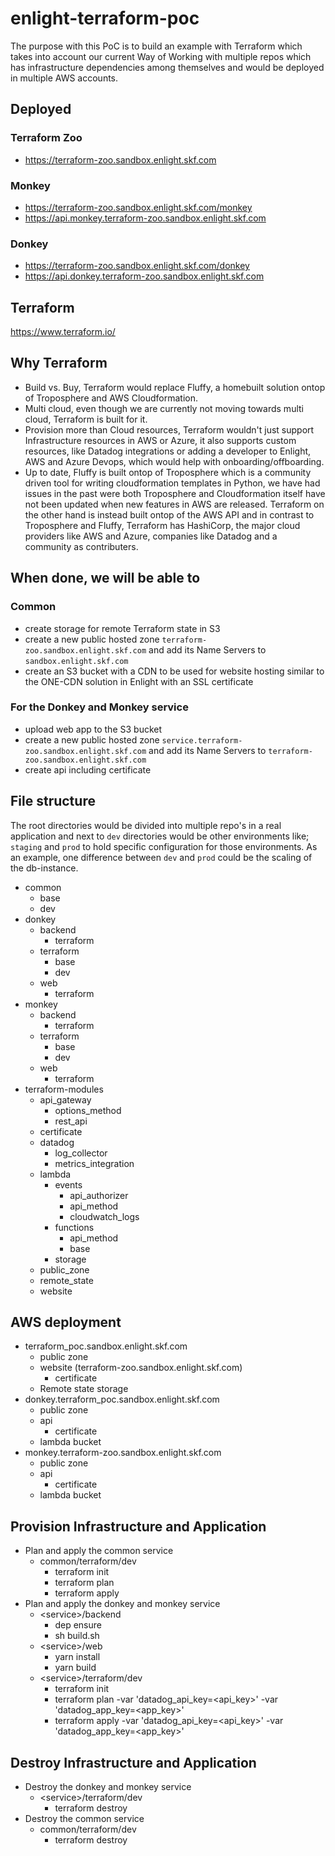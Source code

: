 # enlight-terraform-poc
The purpose with this PoC is to build an example with Terraform which takes into account our current Way of Working with multiple repos which has infrastructure dependencies among themselves and would be deployed in multiple AWS accounts.

## Deployed
### Terraform Zoo
- https://terraform-zoo.sandbox.enlight.skf.com
### Monkey
- https://terraform-zoo.sandbox.enlight.skf.com/monkey
- https://api.monkey.terraform-zoo.sandbox.enlight.skf.com
### Donkey
- https://terraform-zoo.sandbox.enlight.skf.com/donkey
- https://api.donkey.terraform-zoo.sandbox.enlight.skf.com

## Terraform
https://www.terraform.io/

## Why Terraform
- Build vs. Buy, Terraform would replace Fluffy, a homebuilt solution ontop of Troposphere and AWS Cloudformation.
- Multi cloud, even though we are currently not moving towards multi cloud, Terraform is built for it.
- Provision more than Cloud resources, Terraform wouldn't just support Infrastructure resources in AWS or Azure, it also supports custom resources, like Datadog integrations or adding a developer to Enlight, AWS and Azure Devops, which would help with onboarding/offboarding.
- Up to date, Fluffy is built ontop of Troposphere which is a community driven tool for writing cloudformation templates in Python, we have had issues in the past were both Troposphere and Cloudformation itself have not been updated when new features in AWS are released. Terraform on the other hand is instead built ontop of the AWS API and in contrast to Troposphere and Fluffy, Terraform has HashiCorp, the major cloud providers like AWS and Azure, companies like Datadog and a community as contributers.

## When done, we will be able to
### Common
- create storage for remote Terraform state in S3
- create a new public hosted zone `terraform-zoo.sandbox.enlight.skf.com` and add its Name Servers to `sandbox.enlight.skf.com`
- create an S3 bucket with a CDN to be used for website hosting similar to the ONE-CDN solution in Enlight with an SSL certificate
### For the Donkey and Monkey service
- upload web app to the S3 bucket
- create a new public hosted zone `service.terraform-zoo.sandbox.enlight.skf.com` and add its Name Servers to `terraform-zoo.sandbox.enlight.skf.com`
- create api including certificate

## File structure
The root directories would be divided into multiple repo's in a real application and next to `dev` directories would be other environments like; `staging` and `prod` to hold specific configuration for those environments. As an example, one difference between `dev` and `prod` could be the scaling of the db-instance.
- common
    - base
    - dev
- donkey
  - backend
    - terraform
  - terraform
    - base
    - dev
  - web
    - terraform
- monkey
  - backend
    - terraform
  - terraform
    - base
    - dev
  - web
    - terraform
- terraform-modules
  - api_gateway
    - options_method
    - rest_api
  - certificate
  - datadog
    - log_collector
    - metrics_integration
  - lambda
    - events
      - api_authorizer
      - api_method
      - cloudwatch_logs
    - functions
      - api_method
      - base
    - storage
  - public_zone
  - remote_state
  - website


## AWS deployment
- terraform_poc.sandbox.enlight.skf.com
  - public zone
  - website (terraform-zoo.sandbox.enlight.skf.com)
    - certificate
  - Remote state storage
- donkey.terraform_poc.sandbox.enlight.skf.com
  - public zone
  - api
    - certificate
  - lambda bucket
- monkey.terraform-zoo.sandbox.enlight.skf.com
  - public zone
  - api
    - certificate
  - lambda bucket

## Provision Infrastructure and Application
- Plan and apply the common service
  - common/terraform/dev
    - terraform init
    - terraform plan
    - terraform apply
- Plan and apply the donkey and monkey service
  - \<service\>/backend
    - dep ensure
    - sh build.sh
  - \<service\>/web
    - yarn install
    - yarn build
  - \<service\>/terraform/dev
    - terraform init
    - terraform plan -var 'datadog_api_key=<api_key>' -var 'datadog_app_key=<app_key>'
    - terraform apply -var 'datadog_api_key=<api_key>' -var 'datadog_app_key=<app_key>'

## Destroy Infrastructure and Application
- Destroy the donkey and monkey service
  - \<service\>/terraform/dev
    - terraform destroy
- Destroy the common service
  - common/terraform/dev
    - terraform destroy
